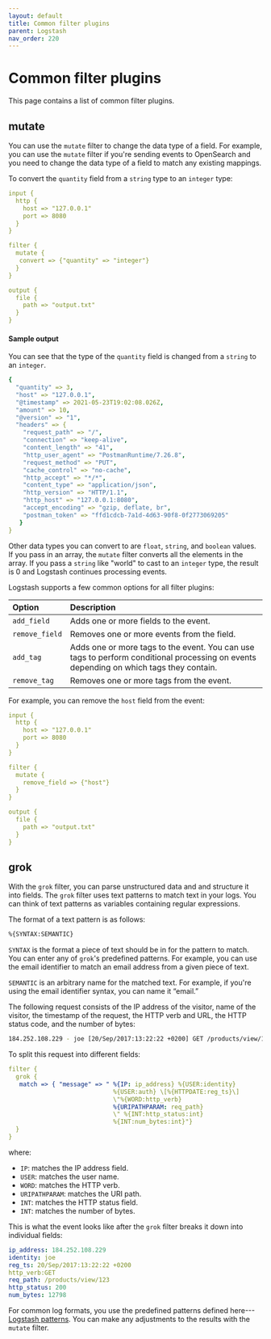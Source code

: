 ```yaml
---
layout: default
title: Common filter plugins
parent: Logstash
nav_order: 220
---
```


# Common filter plugins

This page contains a list of common filter plugins.

## mutate

You can use the `mutate` filter to change the data type of a field. For example, you can use the `mutate` filter if you're sending events to OpenSearch and you need to change the data type of a field to match any existing mappings.

To convert the `quantity` field from a `string` type to an `integer` type:

```yml
input {
  http {
    host => "127.0.0.1"
    port => 8080
  }
}

filter {
  mutate {
   convert => {"quantity" => "integer"}
  }
}

output {
  file {
    path => "output.txt"
  }
}
```

#### Sample output

You can see that the type of the `quantity` field is changed from a `string` to an `integer`.

```yml
{
  "quantity" => 3,
  "host" => "127.0.0.1",
  "@timestamp" => 2021-05-23T19:02:08.026Z,
  "amount" => 10,
  "@version" => "1",
  "headers" => {
    "request_path" => "/",
    "connection" => "keep-alive",
    "content_length" => "41",
    "http_user_agent" => "PostmanRuntime/7.26.8",
    "request_method" => "PUT",
    "cache_control" => "no-cache",
    "http_accept" => "*/*",
    "content_type" => "application/json",
    "http_version" => "HTTP/1.1",
    "http_host" => "127.0.0.1:8080",
    "accept_encoding" => "gzip, deflate, br",
    "postman_token" => "ffd1cdcb-7a1d-4d63-90f8-0f2773069205"
   }
}
```

Other data types you can convert to are `float`, `string`, and `boolean` values. If you pass in an array, the `mutate` filter converts all the elements in the array. If you pass a `string` like "world" to cast to an `integer` type, the result is 0 and Logstash continues processing events.

Logstash supports a few common options for all filter plugins:

Option | Description
:--- | :---
`add_field` | Adds one or more fields to the event.
`remove_field` | Removes one or more events from the field.
`add_tag` | Adds one or more tags to the event. You can use tags to perform conditional processing on events depending on which tags they contain.
`remove_tag` | Removes one or more tags from the event.

For example, you can remove the `host` field from the event:

```yml
input {
  http {
    host => "127.0.0.1"
    port => 8080
  }
}

filter {
  mutate {
    remove_field => {"host"}
  }
}

output {
  file {
    path => "output.txt"
  }
}
```

## grok

With the `grok` filter, you can parse unstructured data and and structure it into fields. The `grok` filter uses text patterns to match text in your logs. You can think of text patterns as variables containing regular expressions.

The format of a text pattern is as follows:

```bash
%{SYNTAX:SEMANTIC}
```

`SYNTAX` is the format a piece of text should be in for the pattern to match. You can enter any of `grok`'s predefined patterns. For example, you can use the email identifier to match an email address from a given piece of text.

`SEMANTIC` is an arbitrary name for the matched text. For example, if you're using the email identifier syntax, you can name it “email.”

The following request consists of the IP address of the visitor, name of the visitor, the timestamp of the request, the HTTP verb and URL, the HTTP status code, and the number of bytes:

```bash
184.252.108.229 - joe [20/Sep/2017:13:22:22 +0200] GET /products/view/123 200 12798
```

To split this request into different fields:

```yml
filter {
  grok {
   match => { "message" => " %{IP: ip_address} %{USER:identity}
                             %{USER:auth} \[%{HTTPDATE:reg_ts}\]
                             \"%{WORD:http_verb}
                             %{URIPATHPARAM: req_path}
                             \" %{INT:http_status:int}
                             %{INT:num_bytes:int}"}
  }
}
```

where:

- `IP`: matches the IP address field.
- `USER`: matches the user name.
- `WORD`: matches the HTTP verb.
- `URIPATHPARAM`: matches the URI path.
- `INT`: matches the HTTP status field.
- `INT`: matches the number of bytes.

This is what the event looks like after the `grok` filter breaks it down into individual fields:

```yml
ip_address: 184.252.108.229
identity: joe
reg_ts: 20/Sep/2017:13:22:22 +0200
http_verb:GET
req_path: /products/view/123
http_status: 200
num_bytes: 12798
```

For common log formats, you use the predefined patterns defined here⁠---[Logstash patterns](https://github.com/logstash-plugins/logstash-patterns-core/blob/master/patterns/ecs-v1). You can make any adjustments to the results with the `mutate` filter.
